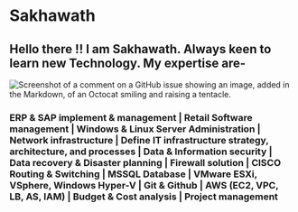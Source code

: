 # Sakhawath
## Hello there !! I am Sakhawath. Always keen to learn new Technology. My expertise are-
![Screenshot of a comment on a GitHub issue showing an image, added in the Markdown, of an Octocat smiling and raising a tentacle.](https://www.google.com/search?q=network+hd+wallpaper&tbm=isch&chips=q:network+hd+wallpaper,g_1:internet:-UPOYOuK4oI%3D&hl=en&sa=X&ved=2ahUKEwjWudjk1s2DAxWLTGwGHQZUB2cQ4lYoB3oECAEQQQ&biw=1349&bih=607#imgrc=CoaScctEqT37jM)
### ERP & SAP implement & management | Retail Software management | Windows & Linux Server Administration | Network infrastructure | Define IT infrastructure strategy, architecture, and processes | Data & Information security | Data recovery & Disaster planning | Firewall solution | CISCO Routing & Switching | MSSQL Database | VMware ESXi, VSphere, Windows Hyper-V | Git & Github | AWS (EC2, VPC, LB, AS, IAM) | Budget & Cost analysis | Project management
